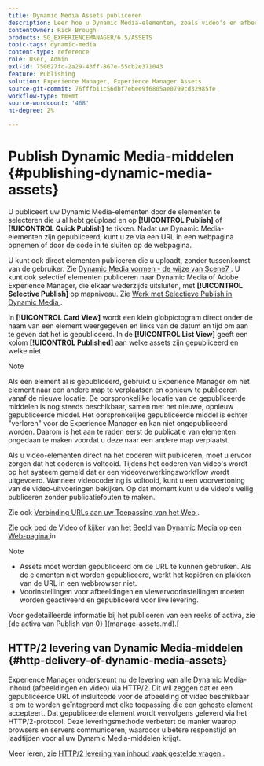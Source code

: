 ```yaml
---
title: Dynamic Media Assets publiceren
description: Leer hoe u Dynamic Media-elementen, zoals video's en afbeeldingen, publiceert, inclusief de HTTP/2-levering van dergelijke elementen.
contentOwner: Rick Brough
products: SG_EXPERIENCEMANAGER/6.5/ASSETS
topic-tags: dynamic-media
content-type: reference
role: User, Admin
exl-id: 750627fc-2a29-43ff-867e-55cb2e371043
feature: Publishing
solution: Experience Manager, Experience Manager Assets
source-git-commit: 76fffb11c56dbf7ebee9f6805ae0799cd32985fe
workflow-type: tm+mt
source-wordcount: '468'
ht-degree: 2%

---
```


# Publish Dynamic Media-middelen {#publishing-dynamic-media-assets}

U publiceert uw Dynamic Media-elementen door de elementen te selecteren die u al hebt geüpload en op **[!UICONTROL Publish]** of **[!UICONTROL Quick Publish]** te tikken. Nadat uw Dynamic Media-elementen zijn gepubliceerd, kunt u ze via een URL in een webpagina opnemen of door de code in te sluiten op de webpagina.

U kunt ook direct elementen publiceren die u uploadt, zonder tussenkomst van de gebruiker. Zie [ Dynamic Media vormen - de wijze van Scene7 ](config-dms7.md).
U kunt ook selectief elementen publiceren naar Dynamic Media of Adobe Experience Manager, die elkaar wederzijds uitsluiten, met **[!UICONTROL Selective Publish]** op mapniveau. Zie [ Werk met Selectieve Publish in Dynamic Media ](/help/assets/selective-publishing.md).

In **[!UICONTROL Card View]** wordt een klein globpictogram direct onder de naam van een element weergegeven en links van de datum en tijd om aan te geven dat het is gepubliceerd. In de **[!UICONTROL List View]** geeft een kolom **[!UICONTROL Published]** aan welke assets zijn gepubliceerd en welke niet.

>[!NOTE]
>
>Als een element al is gepubliceerd, gebruikt u Experience Manager om het element naar een andere map te verplaatsen en opnieuw te publiceren vanaf de nieuwe locatie. De oorspronkelijke locatie van de gepubliceerde middelen is nog steeds beschikbaar, samen met het nieuwe, opnieuw gepubliceerde middel. Het oorspronkelijke gepubliceerde middel is echter &quot;verloren&quot; voor de Experience Manager en kan niet ongepubliceerd worden. Daarom is het aan te raden eerst de publicatie van elementen ongedaan te maken voordat u deze naar een andere map verplaatst.

Als u video-elementen direct na het coderen wilt publiceren, moet u ervoor zorgen dat het coderen is voltooid. Tijdens het coderen van video&#39;s wordt op het systeem gemeld dat er een videoverwerkingsworkflow wordt uitgevoerd. Wanneer videocodering is voltooid, kunt u een voorvertoning van de video-uitvoeringen bekijken. Op dat moment kunt u de video&#39;s veilig publiceren zonder publicatiefouten te maken.

Zie ook [ Verbinding URLs aan uw Toepassing van het Web ](linking-urls-to-yourwebapplication.md).

Zie ook [ bed de Video of kijker van het Beeld van Dynamic Media op een Web-pagina ](embed-code.md) in

>[!NOTE]
>
>* Assets moet worden gepubliceerd om de URL te kunnen gebruiken. Als de elementen niet worden gepubliceerd, werkt het kopiëren en plakken van de URL in een webbrowser niet.
>* Voorinstellingen voor afbeeldingen en viewervoorinstellingen moeten worden geactiveerd en gepubliceerd voor live levering.
>

Voor gedetailleerde informatie bij het publiceren van een reeks of activa, zie {de activa van Publish van 0} ](manage-assets.md).[

## HTTP/2 levering van Dynamic Media-middelen {#http-delivery-of-dynamic-media-assets}

Experience Manager ondersteunt nu de levering van alle Dynamic Media-inhoud (afbeeldingen en video) via HTTP/2. Dit wil zeggen dat er een gepubliceerde URL of insluitcode voor de afbeelding of video beschikbaar is om te worden geïntegreerd met elke toepassing die een gehoste element accepteert. Dat gepubliceerde element wordt vervolgens geleverd via het HTTP/2-protocol. Deze leveringsmethode verbetert de manier waarop browsers en servers communiceren, waardoor u betere responstijd en laadtijden voor al uw Dynamic Media-middelen krijgt.

Meer leren, zie [ HTTP/2 levering van inhoud vaak gestelde vragen ](/help/sites-administering/scene7-http2faq.md).
